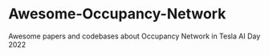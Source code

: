 # Awesome-Occupancy-Network
Awesome papers and codebases about Occupancy Network in Tesla AI Day 2022
